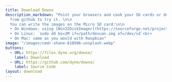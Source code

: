 ```yaml
---
title: Download Dowse
description_markdown: "Point your browsers and cook your SD cards or download the source code
  from github to try it. \n\n
  You can write the images on the Micro SD card:\n\n
  • On Windows: using [Win32DiskImager](https://sourceforge.net/projects/win32diskimager/) as you would do with [Raspbian](https://www.raspberrypi.com/documentation/computers/getting-started.html)<br>
  • On Linux: `sudo dd bs=2M if=/path/devuan.img of=/dev/sd`<br>
  • On Mac: same as you would with Raspbian"
image: "/images/cmdr-shane-610506-unsplash.webp"
buttons:
  - URL: https://files.dyne.org/dowse/
    label: Download
  - URL: https://github.com/dyne/dowse/
    label: Source Code
layout: download
---
```


